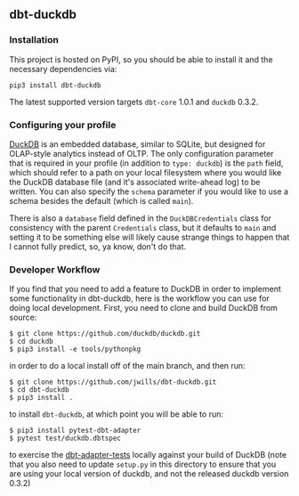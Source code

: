 ## dbt-duckdb

### Installation

This project is hosted on PyPI, so you should be able to install it and the necessary dependencies via:

`pip3 install dbt-duckdb`

The latest supported version targets `dbt-core` 1.0.1 and `duckdb` 0.3.2.

### Configuring your profile

[DuckDB](http://duckdb.org) is an embedded database, similar to SQLite, but designed for OLAP-style analytics instead of OLTP. The only
configuration parameter that is required in your profile (in addition to `type: duckdb`) is the `path` field, which should refer to
a path on your local filesystem where you would like the DuckDB database file (and it's associated write-ahead log) to be written.
You can also specify the `schema` parameter if you would like to use a schema besides the default (which is called `main`).

There is also a `database` field defined in the `DuckDBCredentials` class for consistency with the parent `Credentials` class,
but it defaults to `main` and setting it to be something else will likely cause strange things to happen that I cannot fully predict,
so, ya know, don't do that.

### Developer Workflow
If you find that you need to add a feature to DuckDB in order to implement some functionality in dbt-duckdb, here is
the workflow you can use for doing local development. First, you need to clone and build DuckDB from source:

```
$ git clone https://github.com/duckdb/duckdb.git
$ cd duckdb
$ pip3 install -e tools/pythonpkg
```

in order to do a local install off of the main branch, and then run:

```
$ git clone https://github.com/jwills/dbt-duckdb.git
$ cd dbt-duckdb
$ pip3 install .
```

to install `dbt-duckdb`, at which point you will be able to run:

```
$ pip3 install pytest-dbt-adapter
$ pytest test/duckdb.dbtspec
```

to exercise the [dbt-adapter-tests](https://github.com/fishtown-analytics/dbt-adapter-tests) locally against your build of DuckDB
(note that you also need to update `setup.py` in this directory to ensure that you are using your local version of duckdb, and not
the released duckdb version 0.3.2)
